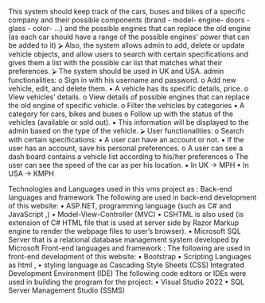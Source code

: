 This system should keep track of the cars, buses and bikes of a specific company and their possible components (brand - model- engine- doors - glass - color- ...) and the possible engines that can replace the old engine (as each car should have a range of the possible engines' power that can be added to it) 
⮚ Also, the system allows admin to add, delete or update vehicle objects, and allow users to search with certain specifications and gives them a list with the possible car list that matches what their preferences. 
⮚ The system should be used in UK and USA. 
admin functionalities: 
o Sign in with his username and password. 
o Add new vehicle, edit, and delete them. ▪ A vehicle has its specific details, price. 
o View vehicles’ details. 
o View details of possible engines that can replace the old engine of specific vehicle. 
o Filter the vehicles by categories ▪ A category for cars, bikes and buses 
o Follow up with the status of the vehicles (available or sold out). ▪ This information will be displayed to the admin based on the type of the vehicle. 
⮚ User functionalities: 
o Search with certain specifications: ▪ A user can have an account or not. 
▪ If the user has an account, save his personal preferences. 
o A user can see a dash board contains a vehicle list according to his/her preferences 
o The user can see the speed of the car as per his location. ▪ In UK → MPH 
▪ In USA → KMPH

Technologies and Languages used in this vms project as : 
Back-end languages and framework 
The following are used in back-end development of this website: 
•	ASP.NET, programming language (such as C# and JavaScript ,)
•	 Model-View-Controller (MVC)
•	CSHTML is also used (is extension of C# HTML file that is used at server side by Razor Markup engine to render the webpage files to user’s browser).
•	Microsoft SQL Server that is a relational database management system developed by Microsoft 
Front-end languages and framework :
The following are used in front-end development of this website: 
•	Bootstrap 
•	Scripting Languages as html , 
•	styling language as Cascading Style Sheets (CSS)
Integrated Development Environment (IDE)
The following code editors or IDEs were used in building the program for the project:
•	Visual Studio 2022
•	SQL Server Management Studio (SSMS)

